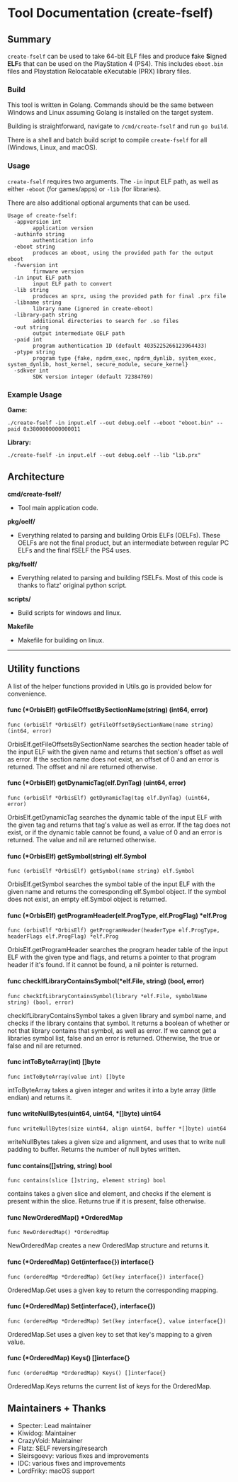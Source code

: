 # Tool Documentation (create-fself)

## Summary
`create-fself` can be used to take 64-bit ELF files and produce **f**ake **S**igned **ELF**s that can be used on the PlayStation 4 (PS4). This includes `eboot.bin` files and Playstation Relocatable eXecutable (PRX) library files.

### Build
This tool is written in Golang. Commands should be the same between Windows and Linux assuming Golang is installed on the target system.

Building is straightforward, navigate to `/cmd/create-fself` and run `go build`.

There is a shell and batch build script to compile `create-fself` for all (Windows, Linux, and macOS).

### Usage
`create-fself` requires two arguments. The `-in` input ELF path, as well as either `-eboot` (for games/apps) or `-lib` (for libraries).

There are also additional optional arguments that can be used.

```
Usage of create-fself:
  -appversion int
        application version
  -authinfo string
        authentication info
  -eboot string
        produces an eboot, using the provided path for the output eboot
  -fwversion int
        firmware version
  -in input ELF path
        input ELF path to convert
  -lib string
        produces an sprx, using the provided path for final .prx file
  -libname string
        library name (ignored in create-eboot)
  -library-path string
        additional directories to search for .so files
  -out string
        output intermediate OELF path
  -paid int
        program authentication ID (default 4035225266123964433)
  -ptype string
        program type {fake, npdrm_exec, npdrm_dynlib, system_exec, system_dynlib, host_kernel, secure_module, secure_kernel}
  -sdkver int
        SDK version integer (default 72384769)
```

### Example Usage

**Game:**
```
./create-fself -in input.elf --out debug.oelf --eboot "eboot.bin" --paid 0x3800000000000011
```

**Library:**
```
./create-fself -in input.elf --out debug.oelf --lib "lib.prx"
```

## Architecture

**cmd/create-fself/**
- Tool main application code.

**pkg/oelf/**
- Everything related to parsing and building Orbis ELFs (OELFs). These OELFs are not the final product, but an intermediate
between regular PC ELFs and the final fSELF the PS4 uses.

**pkg/fself/**
- Everything related to parsing and building fSELFs. Most of this code is thanks to flatz' original python script.

**scripts/**
- Build scripts for windows and linux.

**Makefile**
- Makefile for building on linux.

***

## Utility functions
A list of the helper functions provided in Utils.go is provided below for convenience.

#### func (*OrbisElf) getFileOffsetBySectionName(string) (int64, error)
```golang
func (orbisElf *OrbisElf) getFileOffsetBySectionName(name string) (int64, error)
```
OrbisElf.getFileOffsetsBySectionName searches the section header table of the input ELF with the given name and returns that section's offset as well as error. If the section name does not exist, an offset of 0 and an error is returned. The offset and nil are returned otherwise.

#### func (*OrbisElf) getDynamicTag(elf.DynTag) (uint64, error)
```golang
func (orbisElf *OrbisElf) getDynamicTag(tag elf.DynTag) (uint64, error)
```
OrbisElf.getDynamicTag searches the dynamic table of the input ELF with the given tag and returns that tag's value as well as error. If the tag does not exist, or if the dynamic table cannot be found, a value of 0 and an error is returned. The value and nil are returned otherwise.

#### func (*OrbisElf) getSymbol(string) elf.Symbol
```golang
func (orbisElf *OrbisElf) getSymbol(name string) elf.Symbol
```
OrbisElf.getSymbol searches the symbol table of the input ELF with the given name and returns the corresponding elf.Symbol object. If the symbol does not exist, an empty elf.Symbol object is returned.

#### func (*OrbisElf) getProgramHeader(elf.ProgType, elf.ProgFlag) *elf.Prog
```golang
func (orbisElf *OrbisElf) getProgramHeader(headerType elf.ProgType, headerFlags elf.ProgFlag) *elf.Prog
```
OrbisElf.getProgramHeader searches the program header table of the input ELF with the given type and flags, and returns a pointer to that program header if it's found. If it cannot be found, a nil pointer is returned.

#### func checkIfLibraryContainsSymbol(*elf.File, string) (bool, error)
```golang
func checkIfLibraryContainsSymbol(library *elf.File, symbolName string) (bool, error)
```
checkIfLibraryContainsSymbol takes a given library and symbol name, and checks if the library contains that symbol. It returns a boolean of whether or not that library contains that symbol, as well as error. If we cannot get a libraries symbol list, false and an error is returned. Otherwise, the true or false and nil are returned.

#### func intToByteArray(int) []byte
```golang
func intToByteArray(value int) []byte
```
intToByteArray takes a given integer and writes it into a byte array (little endian) and returns it.

#### func writeNullBytes(uint64, uint64, *[]byte) uint64
```golang
func writeNullBytes(size uint64, align uint64, buffer *[]byte) uint64
```
writeNullBytes takes a given size and alignment, and uses that to write null padding to buffer. Returns the number of null bytes written.

#### func contains([]string, string) bool
```golang
func contains(slice []string, element string) bool
```
contains takes a given slice and element, and checks if the element is present within the slice. Returns true if it is present, false otherwise.

#### func NewOrderedMap() *OrderedMap
```golang
func NewOrderedMap() *OrderedMap
```
NewOrderedMap creates a new OrderedMap structure and returns it.

#### func (*OrderedMap) Get(interface{}) interface{}
```golang
func (orderedMap *OrderedMap) Get(key interface{}) interface{}
```
OrderedMap.Get uses a given key to return the corresponding mapping.

#### func (*OrderedMap) Set(interface{}, interface{})
```golang
func (orderedMap *OrderedMap) Set(key interface{}, value interface{})
```
OrderedMap.Set uses a given key to set that key's mapping to a given value.

#### func (*OrderedMap) Keys() []interface{}
```golang
func (orderedMap *OrderedMap) Keys() []interface{}
```
OrderedMap.Keys returns the current list of keys for the OrderedMap.

## Maintainers + Thanks
- Specter: Lead maintainer
- Kiwidog: Maintainer
- CrazyVoid: Maintainer
- Flatz: SELF reversing/research
- Sleirsgoevy: various fixes and improvements
- IDC: various fixes and improvements
- LordFriky: macOS support
